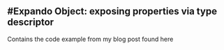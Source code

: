 #Expando Object: exposing properties via type descriptor
----
Contains the code example from my blog post found here